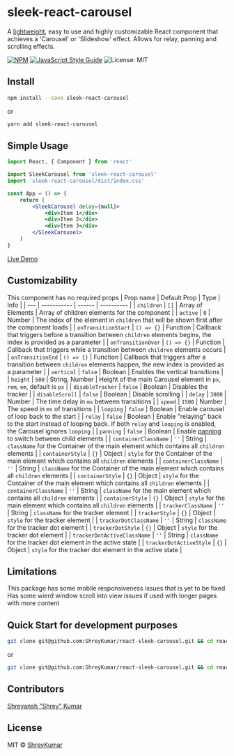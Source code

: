 # sleek-react-carousel
A [lightweight](https://bundlephobia.com/result?p=sleek-react-carousel@1.1.4), easy to use and highly customizable React component that achieves a &#x27;Carousel&#x27; or &#x27;Slideshow&#x27; effect. Allows for relay, panning and scrolling effects.

[![NPM](https://img.shields.io/npm/v/sleek-react-carousel.svg)](https://www.npmjs.com/package/sleek-react-carousel) [![JavaScript Style Guide](https://img.shields.io/badge/code_style-standard-brightgreen.svg)](https://standardjs.com) ![License: MIT](https://img.shields.io/badge/License-MIT-blue.svg)

## Install
```bash
npm install --save sleek-react-carousel
```
or
```bash
yarn add sleek-react-carousel
```

## Simple Usage
```jsx
import React, { Component } from 'react'

import SleekCarousel from 'sleek-react-carousel'
import 'sleek-react-carousel/dist/index.css'

const App = () => {
    return (
        <SleekCarousel delay={null}>
            <div>Item 1</div>
            <div>Item 2</div>
            <div>Item 3</div>
        </SleekCarousel>
    )
}

```
[Live Demo](https://shreykumar.github.io/react-sleek-carousal/)

## Customizability
This component has no required props
| Prop name | Default Prop | Type | Info |
| --- | ----------- | ------ | ---------- |
| `children` | `[]` | Array of Elements | Array of children elements for the component |
| `active` | `0` | Number | The index of the element in `children` that will be shown first after the component loads |
| `onTransitionStart` | `() => {}` | Function | Callback that triggers before a transition between `children` elements begins, the index is provided as a parameter |
| `onTransitionOver` | `() => {}` | Function | Callback that triggers while a transition between `children` elements occurs |
| `onTransitionEnd` | `() => {}` | Function | Callback that triggers after a transition between `children` elements happen, the new index is provided as a parameter |
| `vertical` | `false` | Boolean | Enables the vertical transitions |
| `height` | `500` | String, Number | Height of the main Carousel element in `px`, `rem`, `em`, default is `px` |
| `disableTracker` | `false` | Boolean | Disables the tracker |
| `disableScroll` | `false` | Boolean | Disable scrolling |
| `delay` | `3000` | Number | The time delay in `ms` between transitions |
| `speed` | `1500` | Number | The speed in `ms` of transitions |
| `looping` | `false` | Boolean | Enable carousel of loop back to the start |
| `relay` | `false` | Boolean | Enable "relaying" back to the start instead of looping back. If both `relay` and `looping` is enabled, the Carousel ignores `looping` |
| `panning` | `false` | Boolean | Enable [panning](https://www.framer.com/api/motion/gestures/#pan) to switch between child elements |
| `containerClassName` | `''` | String | `className` for the Container of the main element which contains all `children` elements |
| `containerStyle` | `{}` | Object | `style` for the Container of the main element which contains all `children` elements |
| `containerClassName` | `''` | String | `className` for the Container of the main element which contains all `children` elements |
| `containerStyle` | `{}` | Object | `style` for the Container of the main element which contains all `children` elements |
| `containerClassName` | `''` | String | `className` for the main element which contains all `children` elements |
| `containerStyle` | `{}` | Object | `style` for the main element which contains all `children` elements |
| `trackerClassName` | `''` | String | `className` for the tracker element |
| `trackerStyle` | `{}` | Object | `style` for the tracker element |
| `trackerDotClassName` | `''` | String | `className` for the tracker dot element |
| `trackerDotStyle` | `{}` | Object | `style` for the tracker dot element |
| `trackerDotActiveClassName` | `''` | String | `className` for the tracker dot element in the active state |
| `trackerDotActiveStyle` | `{}` | Object | `style` for the tracker dot element in the active state |

## Limitations
This package has some mobile responsiveness issues that is yet to be fixed
Has some wierd window scroll into view issues if used with longer pages with more content

## Quick Start for development purposes
```bash
git clone git@github.com:ShreyKumar/react-sleek-carousel.git && cd react-sleek-carousel && yarn start
```
or
```bash
git clone git@github.com:ShreyKumar/react-sleek-carousel.git && cd react-sleek-carousel && npm start
```

## Contributors
[Shreyansh "Shrey" Kumar](https://github.com/ShreyKumar)

## License
MIT © [ShreyKumar](https://github.com/ShreyKumar)
